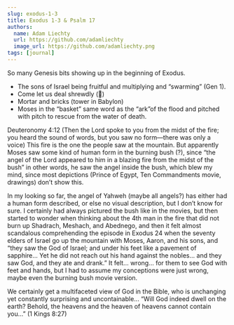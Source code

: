 ```yaml
---
slug: exodus-1-3
title: Exodus 1-3 & Psalm 17
authors:
  name: Adam Liechty
  url: https://github.com/adamliechty
  image_url: https://github.com/adamliechty.png
tags: [journal]
---
```


So many Genesis bits showing up in the beginning of Exodus.

- The sons of Israel being fruitful and multiplying and “swarming” (Gen 1).
- Come let us deal shrewdly (🐍)
- Mortar and bricks (tower in Babylon)
- Moses in the “basket” same word as the “ark”of the flood and pitched with pitch to rescue from the water of death.

Deuteronomy 4:12 (Then the Lord spoke to you from the midst of the fire; you heard the sound of words, but you saw no form—there was only a voice)
This fire is the one the people saw at the mountain. But apparently Moses saw some kind of human form in the burning bush (?), since “the angel of the Lord appeared to him in a blazing fire from the midst of the bush” in other words, he saw the angel inside the bush, which blew my mind, since most depictions (Prince of Egypt, Ten Commandments movie, drawings) don’t show this.

In my looking so far, the angel of Yahweh (maybe all angels?) has either had a human form described, or else no visual description, but I don’t know for sure. I certainly had always pictured the bush like in the movies, but then started to wonder when thinking about the 4th man in the fire that did not burn up Shadrach, Meshach, and Abednego, and then it felt almost scandalous comprehending the episode in Exodus 24 when the seventy elders of Israel go up the mountain with Moses, Aaron, and his sons, and “they saw the God of Israel; and under his feet like a pavement of sapphire... Yet he did not reach out his hand against the nobles... and they saw God, and they ate and drank.” It felt... wrong... for them to see God with feet and hands, but I had to assume my conceptions were just wrong, maybe even the burning bush movie version.

We certainly get a multifaceted view of God in the Bible, who is unchanging yet constantly surprising and uncontainable... “Will God indeed dwell on the earth? Behold, the heavens and the heaven of heavens cannot contain you...” (1 Kings 8:27)
